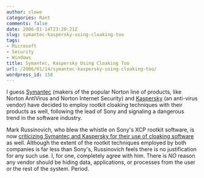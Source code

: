 ```yaml
---
author: slowe
categories: Rant
comments: false
date: 2006-01-14T23:20:21Z
slug: symantec-kaspersky-using-cloaking-too
tags:
- Microsoft
- Security
- Windows
title: Symantec, Kaspersky Using Cloaking Too
url: /2006/01/14/symantec-kaspersky-using-cloaking-too/
wordpress_id: 158
---
```


I guess [Symantec](http://www.symantec.com/) (makers of the popular Norton line of products, like Norton AntiVirus and Norton Internet Security) and [Kaspersky](http://www.kaspersky.com/) (an anti-virus vendor) have decided to employ rootkit cloaking techniques with their products as well, following the lead of Sony and signaling a dangerous trend in the software industry.

Mark Russinovich, who blew the whistle on Sony's XCP rootkit software, is now [criticizing Symantec and Kaspersky for their use of cloaking software](http://feeds.computerworld.com/Computerworld/Security/News?m=230) as well. Although the extent of the rootkit techniques employed by both companies is far less than Sony's, Russinovich feels there is no justification for any such use. I, for one, completely agree with him. There is _NO_ reason any vendor should be hiding data, applications, or processes from the user or the rest of the system. Period.
